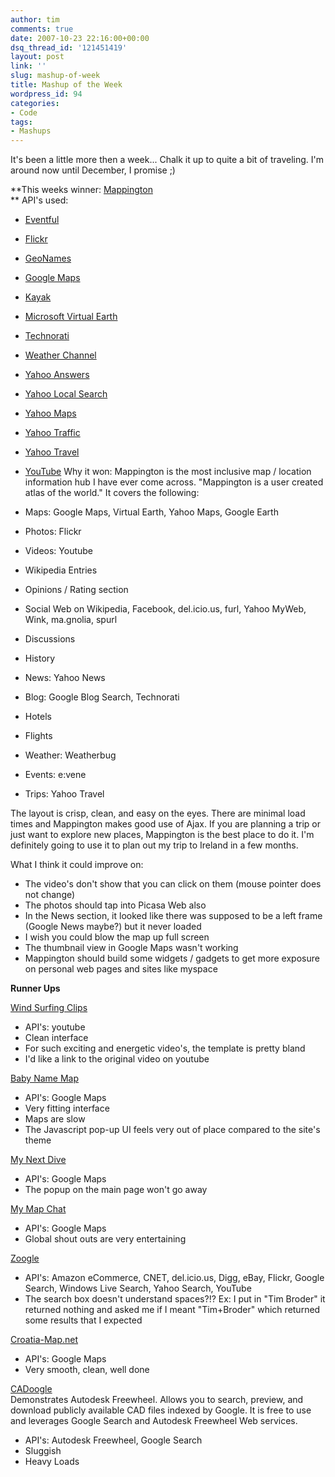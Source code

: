 ```yaml
---
author: tim
comments: true
date: 2007-10-23 22:16:00+00:00
dsq_thread_id: '121451419'
layout: post
link: ''
slug: mashup-of-week
title: Mashup of the Week
wordpress_id: 94
categories:
- Code
tags:
- Mashups
---
```


It's been a little more then a week... Chalk it up to quite a bit of
traveling. I'm around now until December, I promise ;)  
  
**This weeks winner: [Mappington](http://www.mappington.com)  
** API's used: 

  * [Eventful](http://api.eventful.com/)
  * [Flickr](http://www.flickr.com/services/)
  * [GeoNames](http://www.geonames.org/export/)
  * [Google Maps](http://www.google.com/apis/maps/)
  * [Kayak](http://developer.kayak.com/)
  * [Microsoft Virtual Earth](http://dev.live.com/virtualearth)
  * [Technorati](http://technorati.com/developers/)
  * [Weather Channel](http://www.weather.com/services/xmloap.html)
  * [Yahoo Answers](http://developer.yahoo.com/answers)
  * [Yahoo Local Search](http://developer.yahoo.net/search/local/)
  * [Yahoo Maps](http://developer.yahoo.com/maps/)
  * [Yahoo Traffic](http://developer.yahoo.com/traffic/index.html)
  * [Yahoo Travel](http://developer.yahoo.com/travel/)
  * [YouTube](http://code.google.com/apis/youtube/overview.html)
Why it won: Mappington is the most inclusive map / location information hub I
have ever come across. "Mappington is a user created atlas of the world." It
covers the following:  

  * Maps: Google Maps, Virtual Earth, Yahoo Maps, Google Earth
  * Photos: Flickr
  * Videos: Youtube
  * Wikipedia Entries
  * Opinions / Rating section
  * Social Web on Wikipedia, Facebook, del.icio.us, furl, Yahoo MyWeb, Wink, ma.gnolia, spurl
  * Discussions
  * History
  * News: Yahoo News
  * Blog: Google Blog Search, Technorati
  * Hotels
  * Flights
  * Weather: Weatherbug
  * Events: e:vene
  * Trips: Yahoo Travel
  
The layout is crisp, clean, and easy on the eyes. There are minimal load times
and Mappington makes good use of Ajax. If you are planning a trip or just want
to explore new places, Mappington is the best place to do it. I'm definitely
going to use it to plan out my trip to Ireland in a few months.  
  
What I think it could improve on:

  * The video's don't show that you can click on them (mouse pointer does not change)
  * The photos should tap into Picasa Web also
  * In the News section, it looked like there was supposed to be a left frame (Google News maybe?) but it never loaded
  * I wish you could blow the map up full screen
  * The thumbnail view in Google Maps wasn't working
  * Mappington should build some widgets / gadgets to get more exposure on personal web pages and sites like myspace
  
  
**Runner Ups**  
  
[Wind Surfing Clips](http://www.windsurfingclips.com/)  

  * API's: youtube
  * Clean interface
  * For such exciting and energetic video's, the template is pretty bland
  * I'd like a link to the original video on youtube
  
  
[Baby Name Map](http://www.babynamemap.com/)  

  * API's: Google Maps
  * Very fitting interface
  * Maps are slow
  * The Javascript pop-up UI feels very out of place compared to the site's theme
  
  
[My Next Dive](http://www.mynextdive.com/)  

  * API's: Google Maps
  * The popup on the main page won't go away
  
  
[My Map Chat](http://www.mymapchat.com/)  

  * API's: Google Maps
  * Global shout outs are very entertaining
  
  
[Zoogle](http://www.zoogle.in/)  

  * API's: Amazon eCommerce, CNET, del.icio.us, Digg, eBay, Flickr, Google Search, Windows Live Search, Yahoo Search, YouTube
  * The search box doesn't understand spaces?!? Ex: I put in "Tim Broder" it returned nothing and asked me if I meant "Tim+Broder" which returned some results that I expected
  
  
[Croatia-Map.net](http://www.croatia-map.net/)

  * API's: Google Maps
  * Very smooth, clean, well done
  
  
[CADoogle](http://www.cadoogle.com/)  
Demonstrates Autodesk Freewheel. Allows you to search, preview, and download
publicly available CAD files indexed by Google. It is free to use and
leverages Google Search and Autodesk Freewheel Web services.  

  * API's: Autodesk Freewheel, Google Search
  * Sluggish
  * Heavy Loads

